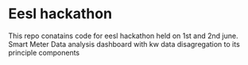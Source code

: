 # Eesl hackathon
This repo conatains code for eesl hackathon held on 1st and 2nd june. Smart Meter Data analysis dashboard with kw data disagregation to its principle components

